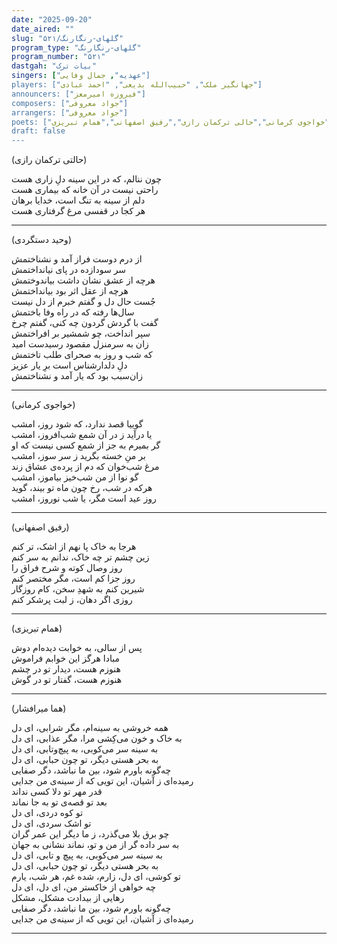 ```yaml
---
date: "2025-09-20"
date_aired: ""
slug: "گلهای-رنگارنگ/۵۲۱"
program_type: "گلهای-رنگارنگ"
program_number: "۵۲۱"
dastgah: "بیات ترک"
singers: ["عهدیه", جمال وفایی"]
players: ["جهانگیر ملک", "حبیب‌الله بدیعی", "احمد عبادی"]
announcers: ["فیروزه امیرمعز"]
composers: ["جواد معروفی"]
arrangers: ["جواد معروفی"]
poets: ["وحید دستگردی", "هما میرافشار", "خواجوی کرمانی","حالی ترکمان رازی","رفیق اصفهانی","همام تبریزی"]
draft: false
---
```


(حالتی ترکمان رازی)

چون ننالم، که در این سینه دلِ زاری هست  
راحتی نیست در آن خانه که بیماری هست  
دلم از سینه به تنگ است، خدایا برهان  
هر کجا در قفسی مرغ گرفتاری هست

---

(وحید دستگردی)

از درم دوست فراز آمد و نشناختمش  
سر سودازده در پای نیانداختمش  
هرچه از عشق نشان داشت بیاندوختمش  
هرچه از عقل اثر بود بیانداختمش  
جُست حال دل و گفتم خبرم از دل نیست  
سال‌ها رفته که در راه وفا باختمش  
گفت با گردش گردون چه کنی، گفتم چرخ  
سپر انداخت، چو شمشیر بر افراختمش  
زان به سرمنزل مقصود رسیدست امید  
که شب و روز به صحرای طلب تاختمش  
دلِ دلدارشناس است برِ یار عزیز  
زان‌سبب بود که یار آمد و نشناختمش

---

(خواجوی کرمانی)

گوییا قصد ندارد، که شود روز، امشب  
یا درآید ز در آن شمع شب‌افروز، امشب  
گر بمیرم به جز از شمع کسی نیست که او  
بر منِ خسته بگرید ز سر سوز، امشب  
مرغ شب‌خوان که دم از پرده‌ی عشاق زند  
گو نوا از من شب‌خیز بیاموز، امشب  
هرکه در شب، رخ چون ماه تو بیند، گوید  
روز عید است مگر، یا شب نوروز، امشب

---

(رفیق اصفهانی)

هرجا به خاک پا نهم از اشک، تر کنم  
زین چشم تر چه خاک، ندانم به سر کنم  
روز وصال کوته و شرح فراق را  
روز جزا کم است، مگر مختصر کنم  
شیرین کنم به شهدِ سخن، کام روزگار  
روزی اگر دهان، ز لبت پرشکر کنم

---

(همام تبریزی)

پس از سالی، به خوابت دیده‌ام دوش  
مبادا هرگز این خوابم فراموش  
هنوزم هست، دیدار تو در چشم  
هنوزم هست، گفتار تو در گوش

---

(هما میرافشار)

همه خروشی به سینه‌ام، مگر شرابی، ای دل  
به خاک و خون می‌کِشی مرا، مگر عذابی، ای دل  
به سینه سر می‌کوبی، به پیچ‌وتابی، ای دل  
به بحر هستی دیگر، تو چون حبابی، ای دل  
چه‌گونه باورم شود، بین ما نباشد، دگر صفایی  
رمیده‌ای ز آشیان، این تویی که از سینه‌ی من جدایی  
قدر مهر تو دلا کسی نداند  
بعد تو قصه‌ی تو به جا نماند  
تو کوه دردی، ای دل  
تو اشک سردی، ای دل  
چو برق بلا می‌گذرد، ز ما دیگر این عمر گران  
به سر ‌داده گر ‌از من و تو، نماند نشانی به جهان  
به سینه سر می‌کوبی، به پیچ و تابی، ای دل  
به بحر هستی دیگر، تو چون حبابی، ای دل  
تو کوشی، ای دل، زارم، شده غم، هر شب، یارم  
چه خواهی از خاکستر من، ای دل، ای دل  
رهایی از بیدادت مشکل، مشکل  
چه‌گونه باورم شود، بین ما نباشد، دگر صفایی  
رمیده‌ای ز آشیان، این تویی که از سینه‌ی من جدایی

---